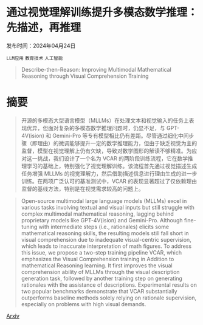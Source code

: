 # 通过视觉理解训练提升多模态数学推理：先描述，再推理

发布时间：2024年04月24日

`LLM应用` `教育技术` `人工智能`

> Describe-then-Reason: Improving Multimodal Mathematical Reasoning through Visual Comprehension Training

# 摘要

> 开源的多模态大型语言模型（MLLMs）在处理文本和视觉输入的任务上表现优异，但面对复杂的多模态数学推理问题时，仍显不足，与 GPT-4V(ision) 和 Gemini-Pro 等专有模型相比仍有差距。尽管通过细化中间步骤（即理由）的微调能够提升一定的数学推理能力，但由于缺乏视觉为主的监督，模型在视觉理解上仍有欠缺，导致对数学图形的解读不够精准。为应对这一挑战，我们设计了一个名为 VCAR 的两阶段训练流程，它在数学推理学习的基础上，特别强化了视觉理解训练。该流程首先通过视觉描述生成任务增强 MLLMs 的视觉理解力，然后借助描述信息进行理由生成的进一步训练。在两项广泛认可的基准测试中，VCAR 的表现显著超过了仅依赖理由监督的基线方法，特别是在视觉需求较高的问题上。

> Open-source multimodal large language models (MLLMs) excel in various tasks involving textual and visual inputs but still struggle with complex multimodal mathematical reasoning, lagging behind proprietary models like GPT-4V(ision) and Gemini-Pro. Although fine-tuning with intermediate steps (i.e., rationales) elicits some mathematical reasoning skills, the resulting models still fall short in visual comprehension due to inadequate visual-centric supervision, which leads to inaccurate interpretation of math figures. To address this issue, we propose a two-step training pipeline VCAR, which emphasizes the Visual Comprehension training in Addition to mathematical Reasoning learning. It first improves the visual comprehension ability of MLLMs through the visual description generation task, followed by another training step on generating rationales with the assistance of descriptions. Experimental results on two popular benchmarks demonstrate that VCAR substantially outperforms baseline methods solely relying on rationale supervision, especially on problems with high visual demands.

[Arxiv](https://arxiv.org/abs/2404.14604)
